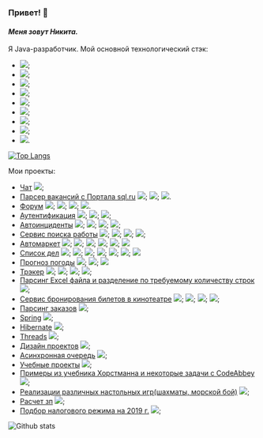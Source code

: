 ### Привет! 👋
#### *Меня зовут Никита.*

Я Java-разработчик.
Мой основной технологический стэк:
- ![](https://img.shields.io/badge/Java8-8%2B-orange); 
- ![](https://img.shields.io/badge/Servlets-Servlets-lightgrey);
- ![](https://img.shields.io/badge/AJAX-AJAX-red);
- ![](https://img.shields.io/badge/SQL-PostgreSQL-blue);
- ![](https://img.shields.io/badge/JPA-Hibernate-yellow);
- ![](https://img.shields.io/badge/Spring-%20MVC%2C%20Data%2C%20Security%2C%20Boot-green);
- ![](https://img.shields.io/badge/Maven-3-red);
- ![](https://img.shields.io/badge/Unit--test-JUnit%2C%20Mock-yellow);
- ![](https://img.shields.io/badge/Travis-CI-green).

[![Top Langs](https://github-readme-stats.vercel.app/api/top-langs/?username=plifis&layout=compact)](https://github.com/plifis/github-readme-stats)

Мои проекты:
* [Чат](https://github.com/plifis/chat) ![](https://img.shields.io/badge/Spring-%20MVC%2C%20Data%2C%20Security%2C%20Boot%2C%20Rest%2C%20-green);
* [Парсер вакансий с Портала sql.ru](https://github.com/plifis/job4j_grabber) ![](https://img.shields.io/badge/Java8-8%2B-orange); ![](https://img.shields.io/badge/SQL-PostgreSQL-blue); ![](https://img.shields.io/badge/Unit--test-JUnit%2C%20Mock-yellow).
* [Форум](https://github.com/plifis/job4j_forum) ![](https://img.shields.io/badge/Spring-%20MVC%2C%20Data%2C%20Security%2C%20Boot-green); ![](https://img.shields.io/badge/Maven-3-red); ![](https://img.shields.io/badge/Unit--test-JUnit%2C%20Mock-yellow); ![](https://img.shields.io/badge/SQL-PostgreSQL-blue).
* [Аутентификация](https://github.com/plifis/job4j_auth) ![](https://img.shields.io/badge/Spring-%20MVC%2C%20Data%2C%20Security%2C%20Boot-green); ![](https://img.shields.io/badge/Maven-3-red); ![](https://img.shields.io/badge/Unit--test-JUnit%2C%20Mock-yellow);
* [Автоинциденты](https://github.com/plifis/job4j_car_accident) ![](https://img.shields.io/badge/Spring-%20MVC%2C%20Data%2C%20Security%2C%20Boot-green); ![](https://img.shields.io/badge/Unit--test-JUnit%2C%20Mock-yellow); ![](https://img.shields.io/badge/SQL-PostgreSQL-blue); ![](https://img.shields.io/badge/JPA-Hibernate-yellow);
* [Сервис поиска работы](https://github.com/plifis/job4j_dreamjob) ![](https://img.shields.io/badge/Servlets-Servlets-lightgrey); ![](https://img.shields.io/badge/SQL-PostgreSQL-blue); ![](https://img.shields.io/badge/Maven-3-red); ![](https://img.shields.io/badge/Unit--test-JUnit%2C%20Mock-yellow); 
* [Автомаркет](https://github.com/plifis/job4j_cars) ![](https://img.shields.io/badge/Servlets-Servlets-lightgrey); ![](https://img.shields.io/badge/SQL-PostgreSQL-blue); ![](https://img.shields.io/badge/JPA-Hibernate-yellow); ![](https://img.shields.io/badge/AJAX-AJAX-red); ![](https://img.shields.io/badge/Travis-CI-green); ![](https://img.shields.io/badge/Bootstrap-4-blue)
* [Список дел](https://github.com/plifis/job4j_todo) ![](https://img.shields.io/badge/Java8-8%2B-orange); ![](https://img.shields.io/badge/Servlets-Servlets-lightgrey); ![](https://img.shields.io/badge/AJAX-AJAX-red); ![](https://img.shields.io/badge/SQL-PostgreSQL-blue); ![](https://img.shields.io/badge/JPA-Hibernate-yellow); ![](https://img.shields.io/badge/Maven-3-red); ![](https://img.shields.io/badge/Bootstrap-4-blue)
* [Прогноз погоды](https://github.com/plifis/weather_reactive) ![](https://img.shields.io/badge/Gradle-v.%206.7-lightgrey); ![](https://img.shields.io/badge/Spring-%20MVC%2C%20Data%2C%20Security%2C%20Boot-green); ![](https://img.shields.io/badge/%20WebFlux%2C%20-green)
* [Трэкер](https://github.com/plifis/job4j_tracker) ![](https://img.shields.io/badge/Java8-8%2B-orange);  ![](https://img.shields.io/badge/SQL-PostgreSQL-blue); ![](https://img.shields.io/badge/JPA-Hibernate-yellow); ![](https://img.shields.io/badge/Unit--test-JUnit%2C%20Mock-yellow);
* [Парсинг Excel файла и разделение по требуемому количеству строк](https://github.com/plifis/excelSplit) ![](https://img.shields.io/badge/Java8-8%2B-orange); 
* [Сервис бронирования билетов в кинотеатре](https://github.com/plifis/job4j_cinema) ![](https://img.shields.io/badge/Servlets-Servlets-lightgrey); ![](https://img.shields.io/badge/JDBC-API-lightgrey); ![](https://img.shields.io/badge/AJAX-AJAX-red); ![](https://img.shields.io/badge/SQL-PostgreSQL-blue);
* [Парсинг заказов](https://github.com/plifis/parse_orders) ![](https://img.shields.io/badge/Java8-8%2B-orange); 
* [Spring](https://github.com/plifis/job4j_spring) ![](https://img.shields.io/badge/Spring-%20MVC%2C%20Data%2C%20Security%2C%20Boot-green);
* [Hibernate](https://github.com/plifis/job4j_hibernate) ![](https://img.shields.io/badge/JPA-Hibernate-yellow);
* [Threads](https://github.com/plifis/job4j_threads) ![](https://img.shields.io/badge/Java8-8%2B-orange); 
* [Дизайн проектов](https://github.com/plifis/job4j_design) ![](https://img.shields.io/badge/Java8-8%2B-orange); 
* [Асинхронная очередь](https://github.com/plifis/job4j_pooh) ![](https://img.shields.io/badge/Java8-8%2B-orange); 
* [Учебные проекты](https://github.com/plifis/job4j_elementary) ![](https://img.shields.io/badge/Java8-8%2B-orange); 
* [Примеры из учебника Хорстманна и некоторые задачи с CodeAbbey](https://github.com/plifis/projects) ![](https://img.shields.io/badge/Java8-8%2B-orange); 
* [Реализации различных настольных игр(шахматы, морской бой)](https://github.com/plifis/games_oop_javafx) ![](https://img.shields.io/badge/Java8-8%2B-orange); 
* [Расчет зп](https://github.com/plifis/salary) ![](https://img.shields.io/badge/Java8-8%2B-orange); 
* [Подбор налогового режима на 2019 г.](https://github.com/plifis/nalog) ![](https://img.shields.io/badge/Java8-8%2B-orange); 


![Github stats](https://github-readme-stats.vercel.app/api?username=plifis&hide=stars,prs,issues,contribs)



<!--
**plifis/plifis** is a ✨ _special_ ✨ repository because its `README.md` (this file) appears on your GitHub profile.

Here are some ideas to get you started:

- 🔭 I’m currently working on ...
- 🌱 I’m currently learning ...
- 👯 I’m looking to collaborate on ...
- 🤔 I’m looking for help with ...
- 💬 Ask me about ...
- 📫 How to reach me: ...
- 😄 Pronouns: ...
- ⚡ Fun fact: ...
-->
